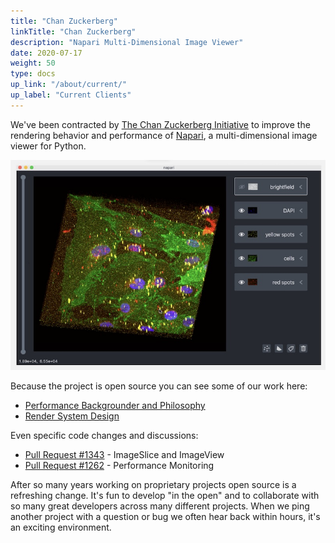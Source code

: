 ```yaml
---
title: "Chan Zuckerberg"
linkTitle: "Chan Zuckerberg"
description: "Napari Multi-Dimensional Image Viewer"
date: 2020-07-17
weight: 50
type: docs
up_link: "/about/current/"
up_label: "Current Clients"
---
```


We've been contracted by [The Chan Zuckerberg
Initiative](https://chanzuckerberg.com/) to improve the rendering behavior
and performance of [Napari](https://napari.org/), a multi-dimensional image
viewer for Python.

![Napari Screenshot](napari.jpg)

Because the project is open source you can see some of our work here:

* [Performance Backgrounder and Philosophy](https://napari.org/docs/explanations/performance.html)
* [Render System Design](https://napari.org/docs/explanations/rendering.html)

Even specific code changes and discussions:

* [Pull Request #1343](https://github.com/napari/napari/pull/1343) - ImageSlice and ImageView
* [Pull Request #1262](https://github.com/napari/napari/pull/1262) - Performance Monitoring

After so many years working on proprietary projects open source is a
refreshing change. It's fun to develop "in the open" and to collaborate
with so many great developers across many different projects. When we ping
another project with a question or bug we often hear back within
hours, it's an exciting environment.
